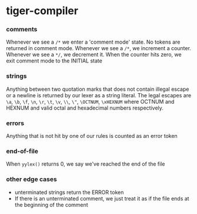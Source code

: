 # tiger-compiler

### comments
Whenever we see a `/*` we enter a 'comment mode' state. No tokens are returned in comment mode. Whenever we see a `/*`, we increment a counter. Whenever we see a `*/`, we decrement it. When the counter hits zero, we exit comment mode to the INITIAL state
### strings
Anything between two quotation marks that does not contain illegal escape or a newline is returned by our lexer as a string literal. The legal escapes are `\a`, `\b`, `\f`, `\n`, `\r`, `\t`, `\v`, `\\`, `\"`, `\OCTNUM`, `\xHEXNUM` where OCTNUM and HEXNUM and valid octal and hexadecimal numbers respectively.
### errors
Anything that is not hit by one of our rules is counted as an error token
### end-of-file
When `yylex()` returns 0, we say we've reached the end of the file
### other edge cases
* unterminated strings return the ERROR token
* If there is an unterminated comment, we just treat it as if the file ends at the beginning of the comment
